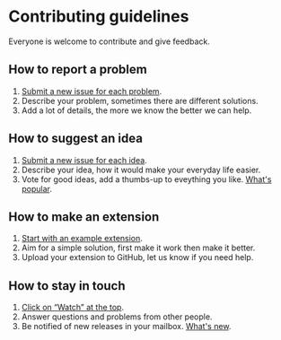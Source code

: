 Contributing guidelines
=======================

Everyone is welcome to contribute and give feedback.

## How to report a problem

1. [Submit a new issue for each problem](https://github.com/datenstrom/yellow/issues).
2. Describe your problem, sometimes there are different solutions.
3. Add a lot of details, the more we know the better we can help.

## How to suggest an idea

1. [Submit a new issue for each idea](https://github.com/datenstrom/yellow/issues).
2. Describe your idea, how it would make your everyday life easier.
3. Vote for good ideas, add a thumbs-up to eveything you like. [What's popular](https://github.com/datenstrom/yellow/issues?q=is%3Aopen+is%3Aissue+sort%3Areactions-%2B1-desc+label%3Aidea).

## How to make an extension

1. [Start with an example extension](https://github.com/schulle4u/yellow-extension-example).
2. Aim for a simple solution, first make it work then make it better.
3. Upload your extension to GitHub, let us know if you need help.

## How to stay in touch 

1. [Click on “Watch” at the top](https://github.com/datenstrom/yellow).
2. Answer questions and problems from other people.
3. Be notified of new releases in your mailbox. [What's new](https://github.com/datenstrom/yellow/releases).
